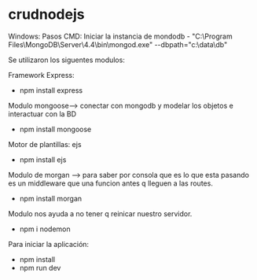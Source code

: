 # crudnodejs

Windows:
    Pasos CMD:
        Iniciar la instancia de mondodb
        - "C:\Program Files\MongoDB\Server\4.4\bin\mongod.exe" --dbpath="c:\data\db"

Se utilizaron los siguentes modulos:
 
   Framework Express:
   - npm install express

   Modulo mongoose--> conectar con mongodb y modelar los objetos e interactuar con la BD
  - npm install mongoose

  Motor de plantillas: ejs
  - npm install ejs

  Modulo de morgan --> para saber por consola que es lo que esta pasando 
  es un middleware que una funcion antes q lleguen a las routes.
  - npm install morgan

  Modulo nos ayuda a no tener q reinicar nuestro servidor.
  - npm i nodemon
  

Para iniciar la aplicación:
- npm install
- npm run dev
